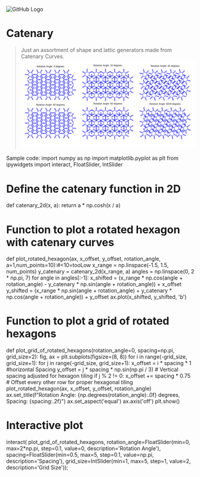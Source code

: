 ![GitHub Logo](https://github.githubassets.com/images/modules/logos_page/Octocat.png)
# Catenary

  > Just an assortment of shape and lattic generators made from Catenary Curves.
![Catenary Shapes](https://github.com/CosmicIndustries/CatenaryShapes/blob/main/pi.png?raw=true)

Sample code:
import numpy as np
import matplotlib.pyplot as plt
from ipywidgets import interact, FloatSlider, IntSlider

# Define the catenary function in 2D
def catenary_2d(x, a):
    return a * np.cosh(x / a)

# Function to plot a rotated hexagon with catenary curves
def plot_rotated_hexagon(ax, x_offset, y_offset, rotation_angle, a=1,num_points=10):#<10=tooLow
    x_range = np.linspace(-1.5, 1.5, num_points)
    y_catenary = catenary_2d(x_range, a)
    angles = np.linspace(0, 2 * np.pi, 7)
    for angle in angles[:-1]:
        x_shifted = (x_range * np.cos(angle + rotation_angle) - y_catenary * np.sin(angle + rotation_angle)) + x_offset
        y_shifted = (x_range * np.sin(angle + rotation_angle) + y_catenary * np.cos(angle + rotation_angle)) + y_offset
        ax.plot(x_shifted, y_shifted, 'b')

# Function to plot a grid of rotated hexagons
def plot_grid_of_rotated_hexagons(rotation_angle=0, spacing=np.pi, grid_size=2):
    fig, ax = plt.subplots(figsize=(8, 8))
    for i in range(-grid_size, grid_size+1):
        for j in range(-grid_size, grid_size+1):
            x_offset = i * spacing * 1 #horizontal Spacing
            y_offset = j * spacing * np.sin(np.pi / 3)  # Vertical spacing adjusted for hexagon tiling
            if j % 2 != 0:
                x_offset += spacing * 0.75  # Offset every other row for proper hexagonal tiling
            plot_rotated_hexagon(ax, x_offset, y_offset, rotation_angle)
    ax.set_title(f"Rotation Angle: {np.degrees(rotation_angle):.0f} degrees, Spacing: {spacing:.2f}")
    ax.set_aspect('equal')
    ax.axis('off')
    plt.show()

# Interactive plot
interact(
        plot_grid_of_rotated_hexagons,
         rotation_angle=FloatSlider(min=0, max=2*np.pi, step=0.1, value=0, description='Rotation Angle'),
         spacing=FloatSlider(min=0.5, max=5, step=0.1, value=np.pi, description='Spacing'),
         grid_size=IntSlider(min=1, max=5, step=1, value=2, description='Grid Size'));
